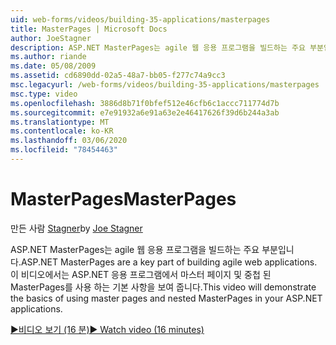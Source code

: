 ```yaml
---
uid: web-forms/videos/building-35-applications/masterpages
title: MasterPages | Microsoft Docs
author: JoeStagner
description: ASP.NET MasterPages는 agile 웹 응용 프로그램을 빌드하는 주요 부분입니다. 이 비디오에서는 마스터 페이지와 중첩 된 MasterPages를 사용 하는 기본 사항에 대해 설명 합니다.
ms.author: riande
ms.date: 05/08/2009
ms.assetid: cd6890dd-02a5-48a7-bb05-f277c74a9cc3
msc.legacyurl: /web-forms/videos/building-35-applications/masterpages
msc.type: video
ms.openlocfilehash: 3886d8b71f0bfef512e46cfb6c1accc711774d7b
ms.sourcegitcommit: e7e91932a6e91a63e2e46417626f39d6b244a3ab
ms.translationtype: MT
ms.contentlocale: ko-KR
ms.lasthandoff: 03/06/2020
ms.locfileid: "78454463"
---
```

# <a name="masterpages"></a><span data-ttu-id="c666d-104">MasterPages</span><span class="sxs-lookup"><span data-stu-id="c666d-104">MasterPages</span></span>

<span data-ttu-id="c666d-105">만든 사람 [Stagner](https://github.com/JoeStagner)</span><span class="sxs-lookup"><span data-stu-id="c666d-105">by [Joe Stagner](https://github.com/JoeStagner)</span></span>

<span data-ttu-id="c666d-106">ASP.NET MasterPages는 agile 웹 응용 프로그램을 빌드하는 주요 부분입니다.</span><span class="sxs-lookup"><span data-stu-id="c666d-106">ASP.NET MasterPages are a key part of building agile web applications.</span></span> <span data-ttu-id="c666d-107">이 비디오에서는 ASP.NET 응용 프로그램에서 마스터 페이지 및 중첩 된 MasterPages를 사용 하는 기본 사항을 보여 줍니다.</span><span class="sxs-lookup"><span data-stu-id="c666d-107">This video will demonstrate the basics of using master pages and nested MasterPages in your ASP.NET applications.</span></span>

[<span data-ttu-id="c666d-108">&#9654;비디오 보기 (16 분)</span><span class="sxs-lookup"><span data-stu-id="c666d-108">&#9654; Watch video (16 minutes)</span></span>](https://channel9.msdn.com/Blogs/ASP-NET-Site-Videos/masterpages)
